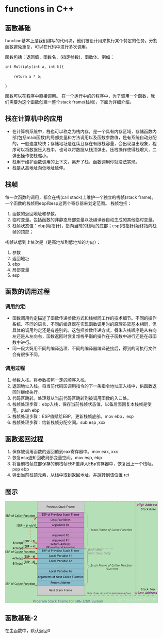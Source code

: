 # functions in C++
## 函数基础
function基本上是我们编写的代码块，他们被设计用来执行某个特定的任务。分割函数避免重复，可以在代码中进行多次调用。

函数包括：返回值，函数名，(指定参数)，函数体。例如：
```
int Multiply(int a, int b){
    
    return a * b;

}
```
函数可以在程序中直接调用。
在一个运行中的的程序中，为了调用一个函数，我们需要为这个函数创建一整个stack frame(栈帧)，下面为详细介绍。
## 栈在计算机中的应用
+ 在计算机系统中，栈也可以称之为栈内存，是一个具有内存区域，存储函数内部(包括main函数)的局部变量和方法调用以及函数参数值，是有系统自动分配的，一般速度较快；存储地址是连续且存在有限栈容量，会出现溢出现象，程序可以将数据压入栈中，也可以将数据从栈顶弹出。压栈操作使得栈增大，二弹出操作使栈缩小。
+ 栈用于维护函数调用的上下文，离开了栈，函数调用你就没法实现。
+ 栈是从高地址向低地址延伸。
## 栈帧
每一次函数的调用，都会在栈(call stack)上维护一个独立的栈帧(stack frame)。
一个函数的栈帧用ebp和esp这两个寄存器来划定范围。
栈帧包括：
1. 函数的返回地址和参数。
2. 临时变量。包括函数的非静态局部变量以及编译器自动生成的其他临时变量。
3. 栈帧状态值：ebp(帧指针)，指向当前的栈帧的底部；esp(栈指针)始终指向栈帧的顶部；

栈帧从低到上依次是（是高地址到低地址的方向）：
1. 参数
2. 返回地址
3. ebp
4. 局部变量
5. esp
   
## 函数的调用过程
### 调用约定:
+ 函数调用约定描述了函数传递参数方式和栈帧同工作的技术细节。不同的操作系统、不同的语言、不同的编译器在实现函数调用时的原理虽软基本相同，但具体的调用约定还是有差别的。这包括参数传递方式，餐朱入栈顺序是从右向左还是从左向右，函数返回时恢复堆栈平衡的操作在子函数中进行还是在母函数中进行。
+ 同一段大妈用不同的编译选项、不同的编译器编译链接后，得到的可执行文件会有很多不同。
### 调用过程
1. 参数入栈。将参数按照一定的顺序入栈。
2. 返回地址入栈。将当前代码区调用指令的下一条指令地址压入栈中，供函数返回时继续执行。
3. 代码区跳转。处理器从当前代码区跳转到被调用函数的入口处。
4. 栈帧处理步骤：ebp入栈，保存当前栈帧状态值，以备后面回复本栈帧是使用。push ebp
5. 栈帧处理步骤：ESP值赋给EBP，更新栈帧底部。mov ebp，esp
6. 栈帧处理步骤：给新栈帧分配空间。sub esp ,xxx
## 函数返回过程
1. 保存被调用函数的返回值到eax寄存器中。mov eax, xxx
2. 恢复esp通知回收局部变量空间。mov esp, ebp
3. 将当前栈帧底部保存的前栈帧EBP值弹入EBp寄存器中，恢复出上一个栈帧。pop ebp
4. 弹出当前栈顶元素，从栈中取到返回地址，并跳转到该位置 ret
## 图示 
![编程步骤](../img/stackframe.jpg)
## 函数基础-2
在主函数中，默认返回0